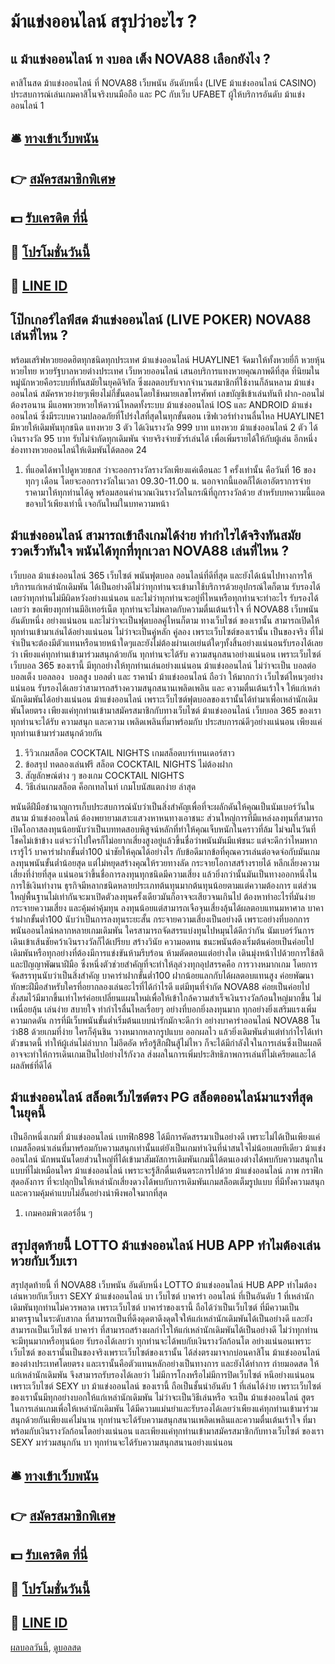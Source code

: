 # ม้าแข่งออนไลน์ สรุปว่าอะไร ?
## แ ม้าแข่งออนไลน์ ท งบอล เต็ง NOVA88 เลือกยังไง ?
คาสิโนสด ม้าแข่งออนไลน์ ที่ NOVA88 เว็บพนัน อันดับหนึ่ง (LIVE ม้าแข่งออนไลน์ CASINO) ประสบการณ์เล่นเกมคาสิโนจริงบนมือถือ และ PC กับเว็บ UFABET ผู้ให้บริการอันดับ ม้าแข่งออนไลน์ 1

## 🛎 [ทางเข้าเว็บพนัน](https://bit.ly/3SdLNi2)
## 👉 [สมัครสมาชิกพิเศษ](https://bit.ly/3SdLNi2)
## 💵 [รับเครดิต ที่นี่](https://bit.ly/3dyRKHj)
## 👑 [โปรโมชั่นวันนี้](https://bit.ly/3dyRKHj)
## 📱 [LINE ID](https://bit.ly/3dyRKHj)

## โป๊กเกอร์ไลฟ์สด ม้าแข่งออนไลน์ (LIVE POKER) NOVA88 เล่นที่ไหน ?
พร้อมเสริฟหวยยอดฮิตทุกชนิดทุกประเทศ ม้าแข่งออนไลน์ HUAYLINE1 จัดมาให้ทั้งหวยยี่กี หวยหุ้น หวยไทย หวยรัฐบาลหวยต่างประเทศ เว็บหวยออนไลน์ เสนอบริการแทงหวยคุณภาพดีที่สุด ที่นิยมในหมู่นักหวยคือระบบที่ทันสมัยในยุคดิจิทัล ซึ่งผลตอบรับจากจำนวนสมาชิกที่ใช้งานก็ล้นหลาม ม้าแข่งออนไลน์ สมัครหวยง่ายๆเพียงไม่กี่ขั้นตอนโดยใช้หมายเลขโทรศัพท์ เลขบัญชีเข้าเล่นทันที ฝาก-ถอนไม่ต้องรอนาน มีแอพหวยหวยให้ดาวน์โหลดทั้งระบบ ม้าแข่งออนไลน์ IOS และ ANDROID ม้าแข่งออนไลน์ ซึ่งมีระบบความปลอดภัยที่โปร่งใสที่สุดในทุกขั้นตอน เซิฟเวอร์ทำงานลื่นไหล HUAYLINE1 มีหวยให้เดิมพันทุกชนิด แทงหวย 3 ตัว ได้เงินรางวัล 999 บาท แทงหวย ม้าแข่งออนไลน์ 2 ตัว ได้เงินรางวัล 95 บาท รับไม่จำกัดทุกเดิมพัน จ่ายจริงจ่ายชัวร์เล่นได้ เพื่อเพิ่มรายได้ให้กับผู้เล่น อีกหนึ่งช่องทางหวยออนไลน์ให้เดิมพันได้ตลอด 24
1. ที่แอดได้พาไปดูหวยธกส ว่าจะออกรางวัลรางวัลเพียงแค่เดือนละ 1 ครั้งเท่านั้น คือวันที่ 16 ของทุกๆ เดือน โดยจะออกรางวัลในเวลา 09.30-11.00 น. นอกจากนี้แอดก็ได้เอาอัตราการจ่ายราคามาให้ทุกท่านได้ดู พร้อมสอนคำนวณเงินรางวัลในกรณีที่ถูกรางวัลด้วย สำหรับบทความนี้แอดขอจบไว้เพียงเท่านี้ เจอกันใหม่ในบทความหน้า

## ม้าแข่งออนไลน์ สามารถเข้าถึงเกมได้ง่าย ทำกำไรได้จริงทันสมัย รวดเร็วทันใจ พนันได้ทุกที่ทุกเวลา NOVA88 เล่นที่ไหน ?
เว็บบอล ม้าแข่งออนไลน์ 365 เว็บไซต์ พนันฟุตบอล ออนไลน์ที่ดีที่สุด และยังได้เน้นไปทางการให้บริการแก่เหล่านักเดิมพัน ได้เป็นอย่างดีไม่ว่าทุกท่านจะเข้ามาใช้บริการด้วยอุปกรณ์ใดก็ตาม รับรองได้เลยว่าทุกท่านไม่มีผิดหวังอย่างแน่นอน และไม่ว่าทุกท่านจะอยู่ที่ไหนหรือทุกท่านจะทำอะไร รับรองได้เลยว่า ขอเพียงทุกท่านมีอิเทอร์เน็ต ทุกท่านจะไม่พลาดกับความตื่นเต้นเร้าใจ ที่ NOVA88 เว็บพนัน อันดับหนึ่ง อย่างแน่นอน และไม่ว่าจะเป็นฟุตบอลคู่ไหนก็ตาม ทางเว็บไซต์ ของเรานั้น สามารถเปิดให้ทุกท่านเข้ามาเล่นได้อย่างแน่นอน ไม่ว่าจะเป็นคู่หลัก คู่ลอง เพราะเว็บไซต์ของเรานั้น เป็นของจริง ที่ไม่จำเป็นจะต้องมีตัวแทนหรือนายหน้าใดๆและยังไม่ต้องผ่านเอเย่นต์ใดๆทั้งสิ้นอย่างแน่นอนรับรองได้เลยว่า เพียงแค่ทุกท่านเข้ามาร่วมสนุกด้วยกัน ทุกท่านจะได้รับ ความสนุกสนาอย่างแน่นอน เพราะเว็บไซต์ เว็บบอล 365 ของเรานี้ มีทุกอย่างให้ทุกท่านเล่นอย่างแน่นอน ม้าแข่งออนไลน์ ไม่ว่าจะเป็น บอลต่อ บอลเต็ง บอลลอง  บอลสูง บอลต่ำ และ ราคาน้ำ ม้าแข่งออนไลน์ ถือว่า ให้มากกว่า เว็บไซต์ไหนๆอย่างแน่นอน รับรองได้เลยว่าสามารถสร้างความสนุกสนานเพลิดเพลิน และ ความตื่นเต้นเร้าใจ ให้แก่เหล่านักเดิมพันได้อย่างแน่นอน ม้าแข่งออนไลน์ เพราะเว็บไซต์ฟุตบอลของเรานั้นได้ทำมาเพื่อเหล่านักเดิมพันโดยตรง เพียงแค่ทุกท่านเข้ามาสมัครสมาชิกกับทางเว็บไซต์ ม้าแข่งออนไลน์ เว็บบอล 365 ของเรา ทุกท่านจะได้รับ ความสนุก และความ เพลิดเพลินที่มาพร้อมกับ ประสบการณ์ดีๆอย่างแน่นอน เพียงแค่ทุกท่านเข้ามาร่วมสนุกด้วยกัน
1. รีวิวเกมสล็อต COCKTAIL NIGHTS เกมสล็อตบาร์เทนเดอร์สาว
2. ข้อสรุป ทดลองเล่นฟรี สล็อต COCKTAIL NIGHTS ไม่ต้องฝาก
3. สัญลักษณ์ต่าง ๆ ของเกม COCKTAIL NIGHTS
4. วิธีเล่นเกมสล็อต ค็อกเทลไนท์ เกมโบนัสแตกง่าย ล่าสุด

พนันดีฝีมือชำนาญการเก็บประสบการณ์นับว่าเป็นสิ่งสำคัญเพื่อที่จะผลักดันให้คุณเป็นนัมเบอร์วันในสนาม ม้าแข่งออนไลน์ ต้องพยายามเสาะแสวงหาหนทางเอาชนะ ส่วนใหญ่การที่มีแหล่งลงทุนที่สามารถเปิดโอกาสลงทุนน้อยนับว่าเป็นบททดสอบพิสูจน์หลักที่ทำให้คุณเจ็บหนักในคราวที่ล้ม ไม่จมในวันที่โชคไม่เข้าข้าง แต่จะว่าไปใครก็ไม่อยากเสี่ยงสูงอยู่แล้วขึ้นชื่อว่าพนันมันมีแพ้ชนะ แต่จะดีกว่าไหมหากเรารู้ไว้ บาคาร่าฝากขั้นต่ำ100 นำชัยให้คุณได้อย่างไร กับข้อดีมากข้อที่คุณควรเล่นต่อจดจ่อกับมันเกมลงทุนพนันขั้นต่ำน้อยสุด แต่ไม่หยุดสร้างคุณให้รวยทางลัด
กระจายโอกาสสร้างรายได้ หลีกเลี่ยงความเสี่ยงที่ง่ายที่สุด แน่นอนว่าขึ้นชื่อการลงทุนทุกชนิดมีความเสี่ยง แล้วยิ่งกว่านั้นมันเป็นทางออกหนึ่งในการใช้เงินทำงาน ธุรกิจมีหลากชนิดหลายประเภทต้นทุนมากต้นทุนน้อยตามแต่ความต้องการ แต่ส่วนใหญ่พื้นฐานไม่เท่ากันจะมาเปิดตัวลงทุนครั้งเดียวมันก็อาจจะเสียวจนเกินไป ต้องหาทำอะไรที่มันง่าย กระจายความเสี่ยง และคุ้มค่าคุ้มทุน ลงทุนน้อยแต่สามารถเจือจุนเสี่ยงลุ้นได้ผลตอบแทนมหาศาล บาคาร่าฝากขั้นต่ำ100 นับว่าเป็นการลงทุนระยะสั้น กระจายความเสี่ยงเป็นอย่างดี เพราะอย่างที่บอกการพนันออนไลน์หลากหลายเกมเดิมพัน ใครสามารถจัดสรรแบ่งทุนไปหมุนได้ดีกว่ากัน นัมเบอร์วันการเดินเข้าเส้นชัยคว้าเงินรางวัลก็ได้เปรียบ
สร้างวินัย ความอดทน ชนะพนันต้องเริ่มต้นค่อยเป็นค่อยไป เดิมพันหรือทุกอย่างที่ต้องมีการแข่งขันห้ามรีบร้อน ห้ามตัดตอนแต่อย่างใด เดินมุ่งหน้าไปด้วยการใช้สติและปัญญาพัฒนาฝีมือ ซึ่งหนึ่งตัวช่วยสำคัญที่จะทำให้ลุล่วงทุกอุปสรรคคือ การวางหมากเกม โดยการจัดสรรทุนนับว่าเป็นสิ่งสำคัญ บาคาร่าฝากขั้นต่ำ100 ฝากน้อยแลกกับได้ผลตอบแทนสูง ค่อยพัฒนาทักษะฝีมือสำหรับใครที่อยากลองเล่นอะไรที่ได้กำไรดี แต่มีทุนที่จำกัด NOVA88 ค่อยเป็นค่อยไปสั่งสมไว้มีมากขึ้นเท่าไหร่ค่อยเปลี่ยนแผนใหม่เพื่อให้เข้าใกล้ความสำเร็จเงินรางวัลก้อนใหญ่มากขึ้น
ไม่เหนื่อยลุ้น เล่นง่าย สบายใจ ทำกำไรลื่นไหลเรื่อยๆ อย่างที่บอกยิ่งลงทุนมาก ทุกอย่างยิ่งเสริมแรงเพิ่มความกดดัน การที่มีเว็บพนันขั้นต่ำเริ่มต้นแบบน่ารักมักจะดีกว่า อย่างบาคาร่าออนไลน์ NOVA88 โนว่า88 ด้วยเกมที่ง่าย ใครก็คุ้นชิน วางหมากหลากรูปแบบ ออกผลไว แล้วยิ่งเดิมพันต่ำแต่ทำกำไรได้เท่าตัวขนาดนี้ ทำให้ผู้เล่นไม่ลำบาก ไม่อึดอัด หรือรู้สึกฝืนสู้ไม่ไหว ก็จะได้มีกำลังใจในการเล่นซึ่งเป็นผลดีอาจจะทำให้การเดินเกมเป็นไปอย่างไร้กังวล ส่งผลในการเพิ่มประสิทธิภาพการเล่นที่ไม่เครียดและได้ผลลัพธ์ที่ดีได้

## ม้าแข่งออนไลน์ สล็อตเว็บไซต์ตรง PG สล็อตออนไลน์มาแรงที่สุด ในยุคนี้
เป็นอีกหนึ่งเกมที่ ม้าแข่งออนไลน์ เบทฟิก898 ได้มีการคัดสรรมาเป็นอย่างดี เพราะไม่ได้เป็นเพียงแค่เกมสล็อตน่าเล่นที่มาพร้อมกับความสนุกเท่านั้นแต่ยังเป็นเกมทำเงินที่น่าสนใจไม่น้อยเลยทีเดียว ม้าแข่งออนไลน์ นักพนนันโดยส่วนใหญ่ที่ได้เข้ามาสัมผัสการเดิมพันเกมนี้ได้ตนเองต่างได้พบกับความสนุกในแบบที่ไม่เหมือนใคร ม้าแข่งออนไลน์ เพราะจะรู้สึกตื่นเต้นตระการไปด้วย ม้าแข่งออนไลน์ ภาพ กราฟิกสุดอลังการ ที่จะปลุกปั่นให้เหล่านักเสี่ยงดวงได้พบกับการเดิมพันเกมสล็อตเต็มรูปแบบ ที่มีทั้งความสนุกและความคุ้มค่าแบบไม่อั้นอย่างน่าพึงพอใจมากที่สุด
1. เกมคอมพิวเตอร์อื่น ๆ

## สรุปสุดท้ายนี้ LOTTO ม้าแข่งออนไลน์ HUB APP ทำไมต้องเล่นหวยกับเว็บเรา
สรุปสุดท้ายนี้ ที่ NOVA88 เว็บพนัน อันดับหนึ่ง LOTTO ม้าแข่งออนไลน์ HUB APP ทำไมต้องเล่นหวยกับเว็บเรา SEXY ม้าแข่งออนไลน์ บา เว็บไซต์ บาคาร่า ออนไลน์ ที่เป็นอันดับ 1 ที่เหล่านักเดิมพันทุกท่านไม่ควรพลาด เพราะเว็บไซต์ บาคาร่าของเรานี้ ถือได้ว่าเป็นเว็บไซต์ ที่มีความเป็นมาตรฐานในระดับสากล ที่สามารถเป็นที่ดึงดุดตาดึงดุดใจให้แก่เหล่านักเดิมพันได้เป็นอย่างดี และยังสามารถเป็นเว็บไซต์ บาคาร่า ที่สามารถสร้างผลกำไรให้แก่เหล่านักเดิมพันได้เป็นอย่างดี ไม่ว่าทุกท่านจะมีทุนมากหรือทุนน้อย รับรองได้เลยว่า ทุกท่านจะได้พบกับเงินรางวัลก้อนโต อย่างแน่นอนเพราะเว็บไซต์ ของเรานั้นเป็นของจริงเพราะเว็บไซต์ของเรานั้น ได้ส่งตรงมาจากบ่อนคาสิโน ม้าแข่งออนไลน์ ของต่างประเทศโดยตรง และเรานั้นคือตัวแทนหลักอย่างเป็นทางการ และยังได้ทำการ ถ่ายมอดสด ให้แก่เหล่านักเดิมพัน จึงสามารถรับรองได้เลยว่า ไม่มีการโกงหรือไม่มีการปิดเว็บไซต์ หนีอย่างแน่นอน เพราะเว็บไซต์ SEXY บา ม้าแข่งออนไลน์ ของเรานี้ ถือเป็นชั้นนำอันดับ 1 ที่เล่นได้ง่าย เพราะเว็บไซต์ ของเรานั้นมีทุกอย่างบอกให้แก่เหล่านักเดิมพัน ไม่ว่าจะเป็นวิธีเล่นหรือ จะเป็น ม้าแข่งออนไลน์ สูตร ในการเล่นเกมเพื่อให้เหล่านักเดิมพัน ได้มีความแม่นยำและรับรองได้เลยว่าเพียงแค่ทุกท่านเข้ามาร่วมสนุกด้วยกันเพียงแค่ไม่นาน ทุกท่านจะได้รับความสนุกสนานเพลิดเพลินและความตื่นเต้นเร้าใจ ที่มาพร้อมกับเงินรางวัลก้อนโตอย่างแน่นอน และเพียงแค่ทุกท่านเข้ามาสมัครสมาชิกกับทางเว็บไซต์ ของเรา SEXY มาร่วมสนุกกัน บา ทุกท่านจะได้รับความสนุกสนานอย่างแน่นอน

## 🛎 [ทางเข้าเว็บพนัน](https://bit.ly/3SdLNi2)
## 👉 [สมัครสมาชิกพิเศษ](https://bit.ly/3SdLNi2)
## 💵 [รับเครดิต ที่นี่](https://bit.ly/3dyRKHj)
## 👑 [โปรโมชั่นวันนี้](https://bit.ly/3dyRKHj)
## 📱 [LINE ID](https://bit.ly/3dyRKHj)


[ผลบอลวันนี้](https://siamsport.tv "ผลบอลวันนี้"), [ดูบอลสด](https://siamsport.tv/ดูบอลสด "ดูบอลสด")